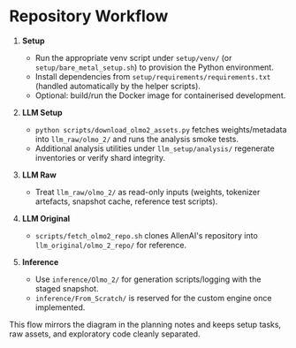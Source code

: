 # Repository Workflow

1. **Setup**
   - Run the appropriate venv script under `setup/venv/` (or `setup/bare_metal_setup.sh`) to provision the Python environment.
   - Install dependencies from `setup/requirements/requirements.txt` (handled automatically by the helper scripts).
   - Optional: build/run the Docker image for containerised development.

2. **LLM Setup**
   - `python scripts/download_olmo2_assets.py` fetches weights/metadata into `llm_raw/olmo_2/` and runs the analysis smoke tests.
   - Additional analysis utilities under `llm_setup/analysis/` regenerate inventories or verify shard integrity.

3. **LLM Raw**
   - Treat `llm_raw/olmo_2/` as read-only inputs (weights, tokenizer artefacts, snapshot cache, reference test scripts).

4. **LLM Original**
   - `scripts/fetch_olmo2_repo.sh` clones AllenAI's repository into `llm_original/olmo_2_repo/` for reference.

5. **Inference**
   - Use `inference/Olmo_2/` for generation scripts/logging with the staged snapshot.
   - `inference/From_Scratch/` is reserved for the custom engine once implemented.

This flow mirrors the diagram in the planning notes and keeps setup tasks, raw assets, and exploratory code cleanly separated.
